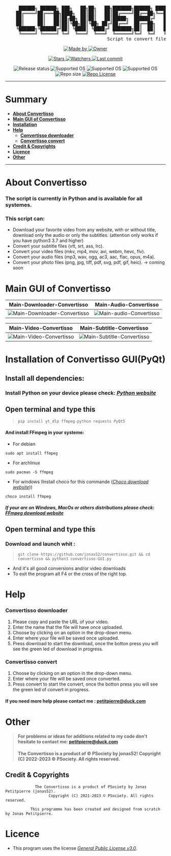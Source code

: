 <pre>    
     ██████╗ ██████╗ ███╗   ██╗██╗   ██╗███████╗██████╗ ████████╗██╗███████╗███████╗ ██████╗ 
    ██╔════╝██╔═══██╗████╗  ██║██║   ██║██╔════╝██╔══██╗╚══██╔══╝██║██╔════╝██╔════╝██╔═══██╗
    ██║     ██║   ██║██╔██╗ ██║██║   ██║█████╗  ██████╔╝   ██║   ██║███████╗███████╗██║   ██║
    ██║     ██║   ██║██║╚██╗██║╚██╗ ██╔╝██╔══╝  ██╔══██╗   ██║   ██║╚════██║╚════██║██║   ██║
    ╚██████╗╚██████╔╝██║ ╚████║ ╚████╔╝ ███████╗██║  ██║   ██║   ██║███████║███████║╚██████╔╝
     ╚═════╝ ╚═════╝ ╚═╝  ╚═══╝  ╚═══╝  ╚══════╝╚═╝  ╚═╝   ╚═╝   ╚═╝╚══════╝╚══════╝ ╚═════╝    
                                      Script to convert files
</pre>

<!--  [ Authors ] -->
<p align="center">
    <a href="https://github.com/jonas52">
        <img src="https://img.shields.io/badge/Made%20by-Jonas%20Petitpierre%20(jonas52)-important?style=for-the-badge" alt="Made by">
    </a>
    <a href="https://github.com/PentestSociety">
        <img src="https://img.shields.io/badge/Owner-©%20PSociety™%20(jonas52)-important?style=for-the-badge" alt="Owner">
    </a>
</p>

<!--  [ Informations about this repositorie ] -->
<p align="center">
    <a href="https://github.com/jonas52/convertisso/stargazers">
        <img src="https://img.shields.io/github/stars/jonas52/convertisso?style=for-the-badge&color=success" alt="Stars">
    </a>
    <a href="https://github.com/jonas52/convertisso/watchers">
        <img src="https://img.shields.io/github/watchers/jonas52/convertisso?color=cyan&style=for-the-badge&color=success" alt="Watchers">
    </a>
    <a href="https://github.com/jonas52/convertisso/issues">
        <img src="https://img.shields.io/github/last-commit/jonas52/convertisso?color=cyan&style=for-the-badge&color=success" alt="Last commit">
    </a>

</p>

<!--  [ More informations ] -->
<p align="center">
    <img src="https://img.shields.io/badge/Release%20status-In%20Development-informational?style=for-the-badge" alt="Release status">
    <img src="https://img.shields.io/badge/Supported%20OS-Linux-informational?style=for-the-badge" alt="Supported OS">
    <img src="https://img.shields.io/badge/Supported%20OS-Windows-informational?style=for-the-badge" alt="Supported OS">
    <img src="https://img.shields.io/badge/Supported%20OS-MacOs-informational?style=for-the-badge" alt="Supported OS">
    <img src="https://img.shields.io/github/repo-size/jonas52/convertisso?color=informational&style=for-the-badge" alt="Repo size">
    <a href="https://github.com/jonas52/convertisso/blob/test_v1/LICENSE">
        <img src="https://img.shields.io/github/license/jonas52/convertisso?color=informational&style=for-the-badge" alt="Repo License" >
    </a>
</p>

---

# **Summary**

- [**About Convertisso**](#about-convertisso)
- [**Main GUI of Convertisso**](#main-gui-of-convertisso)
- [**Installation**](#installation-of-convertisso-guipyqt)
- [**Help**](#help)
   - [**Convertisso downloader**](#convertisso-downloader)
   - [**Convertisso convert**](#convertisso-convert)
- [**Credit & Copyrights**](credit-&-copyrights)
- [**Licence**](#licence)
- [**Other**](#other)

--- 


# **About Convertisso**
### The script is currently in Python and is available for all systemes.
### This script can:
- Download your favorite video from any website, with or without title, download only the audio or only the subtitles. (attention only works if you have python3 3.7 and higher)
- Convert your subtitle files (vtt, srt, ass, lrc). 
- Convert your video files (mkv, mp4, mov, avi, webm, hevc, flv). 
- Convert your audio files (mp3, wav, ogg, ac3, aac, flac, opus, m4a).
- Convert your photo files (png, jpg, tiff, pdf, svg, pdf, gif, heic). -> coming soon
# **Main GUI of Convertisso**
| Main-Downloader-Convertisso | Main-Audio-Convertisso |
|---------|---------|
| ![Main-Downloader-Convertisso](https://user-images.githubusercontent.com/83141023/232312519-001d4c3e-92d3-45e6-949b-aecc5ef8a18c.png) | ![Main-audio-Convertisso](https://user-images.githubusercontent.com/83141023/233783047-ad5b047a-61ab-4b19-a58d-360138c4e4ca.png)

| Main-Video-Convertisso | Main-Subtitle-Convertisso |
|---------|---------|
| ![Main-Video-Convertisso](https://user-images.githubusercontent.com/83141023/233783155-93d28217-bc2e-478b-8722-ef54304854e4.png) | ![Main-Subtitle-Convertisso](https://user-images.githubusercontent.com/83141023/233783232-1ec7f6b6-dd9c-40f0-9fb8-e88357fe7a84.png)


# **Installation of Convertisso GUI(PyQt)**
## Install all dependencies:
### Install Python on your device please check: _[Python website](https://www.python.org/downloads/)_
## Open terminal and type this
>     pip install yt_dlp ffmpeg-python requests PyQt5
#### And install FFmpeg in your systeme:
- For debian
```
sudo apt install ffmpeg
```
- For archlinux
```
sudo pacman -S ffmpeg
```
- For windows (Install choco for this commande (_[Choco download website](https://chocolatey.org/install)_))
```
choco install ffmpeg
```
##### If your are on Windows, MacOs or others distributions please check: _[FFmpeg download website](https://ffmpeg.org/download.html)_
## Open terminal and type this
### Download and launch whit :
>     git clone https://github.com/jonas52/convertisso.git && cd convertisso && python3 convertisso-GUI.py
- And it's all good conversions and/or video downloads
- To exit the program alt F4 or the cross of the right top.

# **Help**
### Convertisso downloader
1. Please copy and paste the URL of your video.
2. Enter the name that the file will have once uploaded.
3. Choose by clicking on an option in the drop-down menu.
4. Enter where your file will be saved once uploaded.
5. Press download to start the download, once the botton press you will see the green led of download in progress.
### Convertisso convert
1. Choose by clicking on an option in the drop-down menu.
2. Enter where your file will be saved once converted.
3. Press convert to start the convert, once the botton press you will see the green led of convert in progress.
#### If you need more help please contact me : petitpierre@duck.com
# **Other**
> #### For problems or ideas for additions related to my code don't hesitate to contact me: petitpierre@duck.com
> #### The Convertisso is a product of © PSociety by jonas52! Copyright (C) 2022-2023 © PSociety. All rights reserved.
## **Credit & Copyrights**

```
             The Convertisso is a product of PSociety by Jonas Petitpierre (jonas52).
                   Copyright (C) 2021-2023 © PSociety. All rights reserved.

           This programme has been created and designed from scratch by Jonas Petitpierre.
```
# **Licence**
- This program uses the license _[General Public License v3.0](https://github.com/jonas52/convertisso/blob/main/LICENSE)_.
